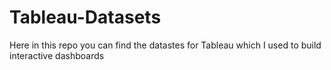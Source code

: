 # Tableau-Datasets #        

Here in this repo you can find the datastes for Tableau which I used to build interactive dashboards          
     
    
       
   
     
  
      
    
    
   

